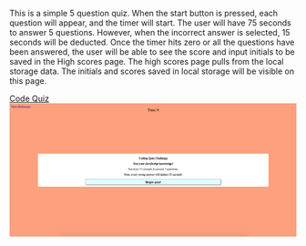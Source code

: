 This is a simple 5 question quiz. When the start button is pressed, each question will appear, and the timer will start. The user will have 75 seconds to answer 5 questions. However, when the incorrect answer is selected, 15 seconds will be deducted. Once the timer hits zero or all the questions have been answered, the user will be able to see the score and input initials to be saved in the High scores page.
The high scores page pulls from the local storage data. The initials and scores saved in local storage will be visible on this page. 


[Code Quiz](https://sbhwang23.github.io/Code-Quiz/)
![](CodeQuizScreenShot.png)

